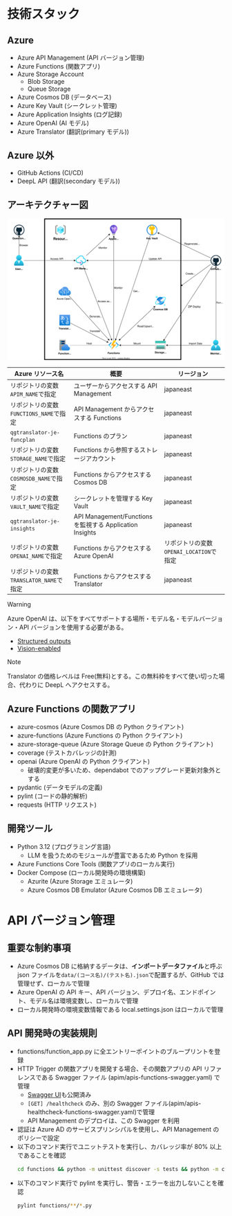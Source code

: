 # 技術スタック

## Azure

- Azure API Management (API バージョン管理)
- Azure Functions (関数アプリ)
- Azure Storage Account
  - Blob Storage
  - Queue Storage
- Azure Cosmos DB (データベース)
- Azure Key Vault (シークレット管理)
- Azure Application Insights (ログ記録)
- Azure OpenAI (AI モデル)
- Azure Translator (翻訳(primary モデル))

## Azure 以外

- GitHub Actions (CI/CD)
- DeepL API (翻訳(secondary モデル))

## アーキテクチャー図

![architecture.drawio](architecture.drawio.svg)

| Azure リソース名                        | 概要                                                     | リージョン                              |
| --------------------------------------- | -------------------------------------------------------- | --------------------------------------- |
| リポジトリの変数`APIM_NAME`で指定       | ユーザーからアクセスする API Management                  | japaneast                               |
| リポジトリの変数`FUNCTIONS_NAME`で指定  | API Management からアクセスする Functions                | japaneast                               |
| `qgtranslator-je-funcplan`              | Functions のプラン                                       | japaneast                               |
| リポジトリの変数`STORAGE_NAME`で指定    | Functions から参照するストレージアカウント               | japaneast                               |
| リポジトリの変数`COSMOSDB_NAME`で指定   | Functions からアクセスする Cosmos DB                     | japaneast                               |
| リポジトリの変数`VAULT_NAME`で指定      | シークレットを管理する Key Vault                         | japaneast                               |
| `qgtranslator-je-insights`              | API Management/Functions を監視する Application Insights | japaneast                               |
| リポジトリの変数`OPENAI_NAME`で指定     | Functions からアクセスする Azure OpenAI                  | リポジトリの変数`OPENAI_LOCATION`で指定 |
| リポジトリの変数`TRANSLATOR_NAME`で指定 | Functions からアクセスする Translator                    | japaneast                               |

> [!WARNING]  
> Azure OpenAI は、以下をすべてサポートする場所・モデル名・モデルバージョン・API バージョンを使用する必要がある。
>
> - [Structured outputs](https://learn.microsoft.com/ja-jp/azure/ai-services/openai/how-to/structured-outputs)
> - [Vision-enabled](https://learn.microsoft.com/ja-jp/azure/ai-services/openai/how-to/gpt-with-vision)

> [!NOTE]  
> Translator の価格レベルは Free(無料)とする。この無料枠をすべて使い切った場合、代わりに DeepL へアクセスする。

## Azure Functions の関数アプリ

- azure-cosmos (Azure Cosmos DB の Python クライアント)
- azure-functions (Azure Functions の Python クライアント)
- azure-storage-queue (Azure Storage Queue の Python クライアント)
- coverage (テストカバレッジの計測)
- openai (Azure OpenAI の Python クライアント)
  - 破壊的変更が多いため、dependabot でのアップグレード更新対象外とする
- pydantic (データモデルの定義)
- pylint (コードの静的解析)
- requests (HTTP リクエスト)

## 開発ツール

- Python 3.12 (プログラミング言語)
  - LLM を扱うためのモジュールが豊富であるため Python を採用
- Azure Functions Core Tools (関数アプリのローカル実行)
- Docker Compose (ローカル開発時の環境構築)
  - Azurite (Azure Storage エミュレータ)
  - Azure Cosmos DB Emulator (Azure Cosmos DB エミュレータ)

# API バージョン管理

## 重要な制約事項

- Azure Cosmos DB に格納するデータは、**インポートデータファイル**と呼ぶ json ファイルを`data/(コース名)/(テスト名).json`で配置するが、GitHub では管理せず、ローカルで管理
- Azure OpenAI の API キー、API バージョン、デプロイ名、エンドポイント、モデル名は環境変数し、ローカルで管理
- ローカル開発時の環境変数情報である local.settings.json はローカルで管理

## API 開発時の実装規則

- functions/function_app.py に全エントリーポイントのブループリントを登録
- HTTP Trigger の関数アプリを開発する場合、その関数アプリの API リファレンスである Swagger ファイル (apim/apis-functions-swagger.yaml) で管理
  - [Swagger UI](https://infhyroyage.github.io/QuestionGPTTranslator/)も公開済み
  - `[GET] /healthcheck` のみ、別の Swagger ファイル(apim/apis-healthcheck-functions-swagger.yaml)で管理
  - API Management のデプロイは、この Swagger を利用
- 認証は Azure AD のサービスプリンシパルを使用し、API Management のポリシーで設定
- 以下のコマンド実行でユニットテストを実行し、カバレッジ率が 80% 以上であることを確認
  ```bash
  cd functions && python -m unittest discover -s tests && python -m coverage report && cd ..
  ```
- 以下のコマンド実行で pylint を実行し、警告・エラーを出力しないことを確認
  ```bash
  pylint functions/**/*.py
  ```
